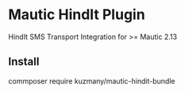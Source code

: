 # Mautic HindIt Plugin
HindIt SMS Transport Integration for >= Mautic 2.13

## Install

commposer require kuzmany/mautic-hindit-bundle
